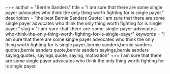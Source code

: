 +++
author = "Bernie Sanders"
title = "I am sure that there are some single payer advocates who think the only thing worth fighting for is single payer."
description = "the best Bernie Sanders Quote: I am sure that there are some single payer advocates who think the only thing worth fighting for is single payer."
slug = "i-am-sure-that-there-are-some-single-payer-advocates-who-think-the-only-thing-worth-fighting-for-is-single-payer"
keywords = "I am sure that there are some single payer advocates who think the only thing worth fighting for is single payer.,bernie sanders,bernie sanders quotes,bernie sanders quote,bernie sanders sayings,bernie sanders saying,quotes, sayings,quote, saying, motivation"
+++
I am sure that there are some single payer advocates who think the only thing worth fighting for is single payer.
